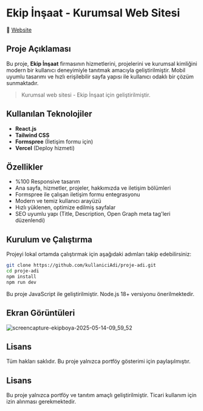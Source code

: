 # Ekip İnşaat - Kurumsal Web Sitesi

🔗 [Website](https://www.ekipboya.com/)

## Proje Açıklaması

Bu proje, **Ekip İnşaat** firmasının hizmetlerini, projelerini ve kurumsal kimliğini modern bir kullanıcı deneyimiyle tanıtmak amacıyla geliştirilmiştir. 
Mobil uyumlu tasarımı ve hızlı erişilebilir sayfa yapısı ile kullanıcı odaklı bir çözüm sunmaktadır.

> Kurumsal web sitesi - Ekip İnşaat için geliştirilmiştir.

## Kullanılan Teknolojiler

- **React.js**  
- **Tailwind CSS**  
- **Formspree** (İletişim formu için)  
- **Vercel** (Deploy hizmeti)

## Özellikler

- %100 Responsive tasarım
- Ana sayfa, hizmetler, projeler, hakkımızda ve iletişim bölümleri
- Formspree ile çalışan iletişim formu entegrasyonu
- Modern ve temiz kullanıcı arayüzü
- Hızlı yüklenen, optimize edilmiş sayfalar
- SEO uyumlu yapı (Title, Description, Open Graph meta tag'leri düzenlendi)

## Kurulum ve Çalıştırma

Projeyi lokal ortamda çalıştırmak için aşağıdaki adımları takip edebilirsiniz:

```bash
git clone https://github.com/kullaniciAdi/proje-adi.git
cd proje-adi
npm install
npm run dev
```


Bu proje JavaScript ile geliştirilmiştir. Node.js 18+ versiyonu önerilmektedir.

## Ekran Görüntüleri

![screencapture-ekipboya-2025-05-14-09_59_52](https://github.com/user-attachments/assets/385347ba-0f0a-4177-ac98-00d4daddf127)

## Lisans

Tüm hakları saklıdır. Bu proje yalnızca portföy gösterimi için paylaşılmıştır.




## Lisans
Bu proje yalnızca portföy ve tanıtım amaçlı geliştirilmiştir. Ticari kullanım için izin alınması gerekmektedir.
